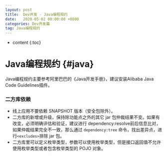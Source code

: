 ```yaml
---
layout: post
title:  Dev开发 - Java编程规约
date:   2020-05-02 00:00:00 +0800
categories: Dev开发篇
tag: Java编程规约
---
```


* content
{:toc}

Java编程规约			{#java}
====================================
Java编程规约主要参考阿里巴巴的《Java开发手册》，建议安装Alibaba Java Code Guidelines插件。

### 二方库依赖
- 线上应用不要依赖 SNAPSHOT 版本（安全包除外）。
- 二方库的新增或升级，保持除功能点之外的其它 jar 包仲裁结果不变。如果有改变，必须明确评估和验证，建议进行 dependency:resolve前后信息比对，如果仲裁结果完全不一致，那么通过 ```dependency:tree``` 命令，找出差异点，进行```<excludes>```排除 jar 包。
- 二方库里可以定义枚举类型，参数可以使用枚举类型，但是接口返回值不允许使用枚举类型或者包含枚举类型的 POJO 对象。
